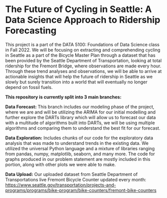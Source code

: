#  The Future of Cycling in Seattle: A Data Science Approach to Ridership Forecasting

This project is a part of the DATA 5100: Foundations of Data Science class in Fall 2022.
We will be focusing on extracting and comprehending cycling in Seattle as a part of the Bicycle Master Plan through a dataset that has been provided 
by the Seattle Department of Transportation, looking at total ridership for the Fremont Bridge, where observations are made every hour.
Through these trend analyses and observations, we will be able to arrive at actionable insights that will help the future of ridership in Seattle as we 
slowly but surely transition into a world that will eventually no longer depend on fossil fuels.


**This repository is currently split into 3 main branches:**

**Data Forecast:**
This branch includes our modeling phase of the project, where we are and will be utilizing the ARIMA for our initial modelling and further explore the DARTs library
which will allow us to forecast our data with a multitude of algorithms built into DARTs, we will be using multiple algorithms and comparing them to understand the 
best fit for our forecast.


**Data Exploration:**
Includes chunks of our code for the exploratory data analysis that was made to understand trends in the existing data. We utilized the universal Python language and
a mixture of libraries ranging from pandas, numpy, matplotlib, seaborn, and many more. The code for graphs produced in our problem statement are mostly included in
this portion, along with other plots we were able to make.



**Data Upload:**
Our uploaded dataset from Seattle Department of Transportations live Fremont Bicycle Counter updated every month:
https://www.seattle.gov/transportation/projects-and-programs/programs/bike-program/bike-counters/fremont-bike-counters
